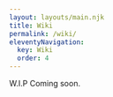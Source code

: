 ```yaml
---
layout: layouts/main.njk
title: Wiki
permalink: /wiki/
eleventyNavigation:
  key: Wiki
  order: 4
---
```


W.I.P Coming soon.
